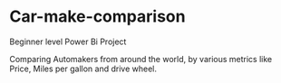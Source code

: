 # Car-make-comparison

Beginner level Power Bi Project

Comparing Automakers from around the world, by various metrics like Price, Miles per gallon and drive wheel.
